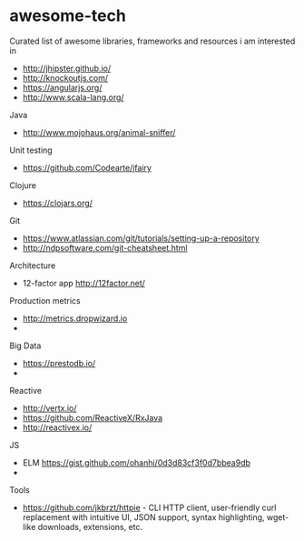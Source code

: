 # awesome-tech
Curated list of awesome libraries, frameworks and resources i am interested in

* http://jhipster.github.io/
* http://knockoutjs.com/
* https://angularjs.org/
* http://www.scala-lang.org/

Java
* http://www.mojohaus.org/animal-sniffer/

Unit testing
* https://github.com/Codearte/jfairy

Clojure
* https://clojars.org/

Git
* https://www.atlassian.com/git/tutorials/setting-up-a-repository
* http://ndpsoftware.com/git-cheatsheet.html

Architecture
* 12-factor app http://12factor.net/

Production metrics
* http://metrics.dropwizard.io
* 

Big Data
* https://prestodb.io/
* 

Reactive
* http://vertx.io/
* https://github.com/ReactiveX/RxJava
* http://reactivex.io/

JS
* ELM https://gist.github.com/ohanhi/0d3d83cf3f0d7bbea9db
* 

Tools
* https://github.com/jkbrzt/httpie - CLI HTTP client, user-friendly curl replacement with intuitive UI, JSON support, syntax highlighting, wget-like downloads, extensions, etc.
